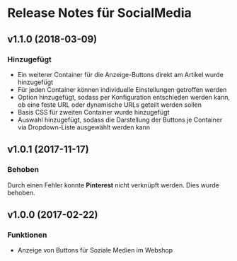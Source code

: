 # Release Notes für SocialMedia

## v1.1.0 (2018-03-09)

### Hinzugefügt
- Ein weiterer Container für die Anzeige-Buttons direkt am Artikel wurde hinzugefügt
- Für jeden Container können individuelle Einstellungen getroffen werden
- Option hinzugefügt, sodass per Konfiguration entschieden werden kann, ob eine feste URL oder dynamische URLs geteilt werden sollen
- Basis CSS für zweiten Container wurde hinzugefügt
- Auswahl hinzugefügt, sodass die Darstellung der Buttons je Container via Dropdown-Liste ausgewählt werden kann

## v1.0.1 (2017-11-17)

### Behoben

Durch einen Fehler konnte **Pinterest** nicht verknüpft werden. Dies wurde behoben.

## v1.0.0 (2017-02-22)

### Funktionen

- Anzeige von Buttons für Soziale Medien im Webshop
